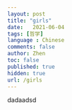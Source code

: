 ```yaml
---
layout: post
title: "girls"
date:   2021-06-04
tags: [哲学]
language : Chinese
comments: false
author: Zhen
toc: false
published: true
hidden: true
url: /girls
---
```


dadaadsd
<!--stackedit_data:
eyJoaXN0b3J5IjpbLTU5Mjk3MzQ4NSwtMTAxNTUzOTU2NiwtMT
AyMDU0ODIzNV19
-->